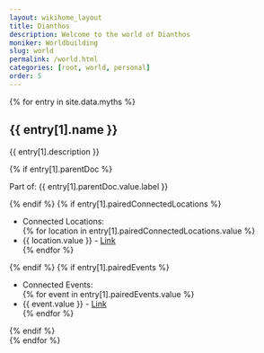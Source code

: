 ```yaml
---
layout: wikihome_layout
title: Dianthos
description: Welcome to the world of Dianthos
moniker: Worldbuilding
slug: world
permalink: /world.html
categories: [root, world, personal]
order: 5
---
```


<div class="entries">
{% for entry in site.data.myths %}
  <div class="entry">
    <h2>{{ entry[1].name }}</h2> <!-- Assuming entry is a two-item array [key, value] -->
    <p>{{ entry[1].description }}</p>
    {% if entry[1].parentDoc %}
    <p>Part of: {{ entry[1].parentDoc.value.label }}</p>
    {% endif %}
    {% if entry[1].pairedConnectedLocations %}
    <ul>
      <li>Connected Locations:</li>
      {% for location in entry[1].pairedConnectedLocations.value %}
        <li>{{ location.value }} - <a href="{{ location.url }}">Link</a></li>
      {% endfor %}
    </ul>
    {% endif %}
    {% if entry[1].pairedEvents %}
    <ul>
      <li>Connected Events:</li>
      {% for event in entry[1].pairedEvents.value %}
        <li>{{ event.value }} - <a href="{{ event.url }}">Link</a></li>
      {% endfor %}
    </ul>
    {% endif %}
  </div>
{% endfor %}
</div>
